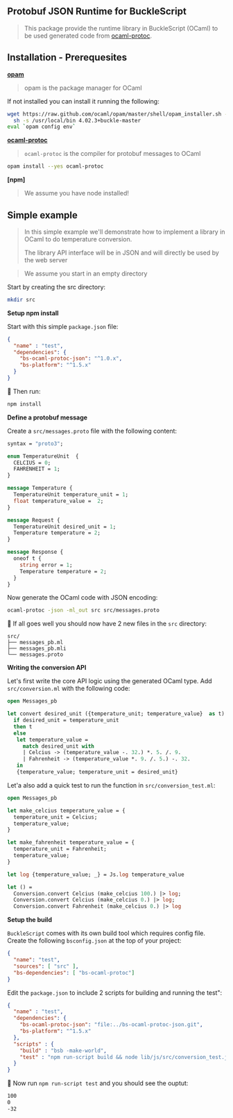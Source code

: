 Protobuf JSON Runtime for BuckleScript
--------------------------------------

> This package provide the runtime library in BuckleScript (OCaml) to be used
> generated code from [ocaml-protoc](https://github.com/mransan/ocaml-protoc/). 

Installation - Prerequesites
----------------------------

**[opam](http://opam.ocaml.org/)** 

> opam is the package manager for OCaml 

If not installed you can install it running the following:
```bash 
wget https://raw.github.com/ocaml/opam/master/shell/opam_installer.sh -O - | \
  sh -s /usr/local/bin 4.02.3+buckle-master
eval `opam config env` 
``` 

**[ocaml-protoc](https://github.com/mransan/ocaml-protoc)**

> `ocaml-protoc` is the compiler for protobuf messages to OCaml

```bash
opam install --yes ocaml-protoc
```

**[npm]**

> We assume you have node installed!

Simple example 
--------------

> In this simple example we'll demonstrate how to implement a library in OCaml
> to do temperature conversion. 
>
> The library API interface will be in JSON and will directly be used by 
> the web server

> We assume you start in an empty directory 

Start by creating the src directory:
```bash
mkdir src
```
**Setup npm install**

Start with this simple `package.json` file:
```json
{
  "name" : "test", 
  "dependencies": {
    "bs-ocaml-protoc-json": "^1.0.x",
    "bs-platform": "^1.5.x"
  }
}
```

🏁 Then run:
```bash
npm install
```

**Define a protobuf message** 

Create a `src/messages.proto` file with the following content:

```Protobuf
syntax = "proto3";

enum TemperatureUnit  {
  CELCIUS = 0; 
  FAHRENHEIT = 1;
}

message Temperature {
  TemperatureUnit temperature_unit = 1; 
  float temperature_value =  2;
}

message Request {
  TemperatureUnit desired_unit = 1;
  Temperature temperature = 2; 
}

message Response {
  oneof t {
    string error = 1; 
    Temperature temperature = 2;
  }
}
```

Now generate the OCaml code with JSON encoding:

```bash
ocaml-protoc -json -ml_out src src/messages.proto
```

🏁 If all goes well you should now have 2 new files in the `src` directory:
```
src/
├── messages_pb.ml
├── messages_pb.mli
└── messages.proto
```

**Writing the conversion API**

Let's first write the core API logic using the generated OCaml type. Add `src/conversion.ml` with the following code:

```OCaml
open Messages_pb 

let convert desired_unit ({temperature_unit; temperature_value}  as t)  = 
  if desired_unit = temperature_unit
  then t 
  else 
   let temperature_value = 
     match desired_unit with
     | Celcius -> (temperature_value -. 32.) *. 5. /. 9.  
     | Fahrenheit -> (temperature_value *. 9. /. 5.) -. 32.
   in 
   {temperature_value; temperature_unit = desired_unit}
```

Let'a also add a quick test to run the function in `src/conversion_test.ml`:
```OCaml
open Messages_pb 

let make_celcius temperature_value = {
  temperature_unit = Celcius; 
  temperature_value;
} 

let make_fahrenheit temperature_value = {
  temperature_unit = Fahrenheit; 
  temperature_value;
}

let log {temperature_value; _} = Js.log temperature_value

let () = 
  Conversion.convert Celcius (make_celcius 100.) |> log; 
  Conversion.convert Celcius (make_celcius 0.) |> log; 
  Conversion.convert Fahrenheit (make_celcius 0.) |> log
```

**Setup the build**

`BuckleScript` comes with its own build tool which requires config file. Create the following `bsconfig.json` at the 
top of your project:

```Json
{
  "name": "test",
  "sources": [ "src" ], 
  "bs-dependencies": [ "bs-ocaml-protoc"]
}
```

Edit the `package.json` to include 2 scripts for building and running the test":
```Json
{
  "name" : "test", 
  "dependencies": {
    "bs-ocaml-protoc-json": "file:../bs-ocaml-protoc-json.git",
    "bs-platform": "^1.5.x"
  },
  "scripts" : {
    "build" : "bsb -make-world",
    "test" : "npm run-script build && node lib/js/src/conversion_test.js"
  }
}
```

🏁 Now run `npm run-script test` and you should see the ouptut:
```bash
100
0
-32
```


